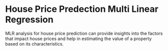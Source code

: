 # House Price Predection Multi Linear Regression
MLR analysis for house price prediction can provide insights into the factors that impact house prices and help in estimating the value of a property based on its characteristics.

